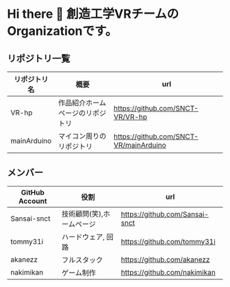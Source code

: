 # Hi there 👋  創造工学VRチームのOrganizationです。

## リポジトリ一覧 
|リポジトリ名|概要|url|
|---|---|---|
|VR-hp|作品紹介ホームページのリポジトリ|https://github.com/SNCT-VR/VR-hp|
|mainArduino|マイコン周りのリポジトリ|https://github.com/SNCT-VR/mainArduino|





## メンバー
|GitHub Account| 役割 | url|
|---|---| --- |
|Sansai-snct|技術顧問(笑),ホームページ|https://github.com/Sansai-snct | 
|tommy31i|ハードウェア, 回路|https://github.com/tommy31i | 
|akanezz|フルスタック|https://github.com/akanezz | 
|nakimikan|ゲーム制作|https://github.com/nakimikan | 


<!--

**Here are some ideas to get you started:**

🙋‍♀️ A short introduction - what is your organization all about?
🌈 Contribution guidelines - how can the community get involved?
👩‍💻 Useful resources - where can the community find your docs? Is there anything else the community should know?
🍿 Fun facts - what does your team eat for breakfast?
🧙 Remember, you can do mighty things with the power of [Markdown](https://docs.github.com/github/writing-on-github/getting-started-with-writing-and-formatting-on-github/basic-writing-and-formatting-syntax)
-->
